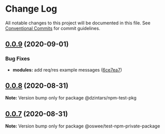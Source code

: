 # Change Log

All notable changes to this project will be documented in this file.
See [Conventional Commits](https://conventionalcommits.org) for commit guidelines.

## [0.0.9](https://github.com/dzintars/npm/compare/v0.0.8...v0.0.9) (2020-09-01)


### Bug Fixes

* **modules:** add req/res example messages ([6ce7ea7](https://github.com/dzintars/npm/commit/6ce7ea7549e2862aabb719eb6494b9d13bf28b5c))





## [0.0.8](https://github.com/dzintars/npm/compare/v0.0.7...v0.0.8) (2020-08-31)

**Note:** Version bump only for package @dzintars/npm-test-pkg

## [0.0.7](https://github.com/oswee/api/compare/v0.0.6...v0.0.7) (2020-08-31)

**Note:** Version bump only for package @oswee/test-npm-private-package

